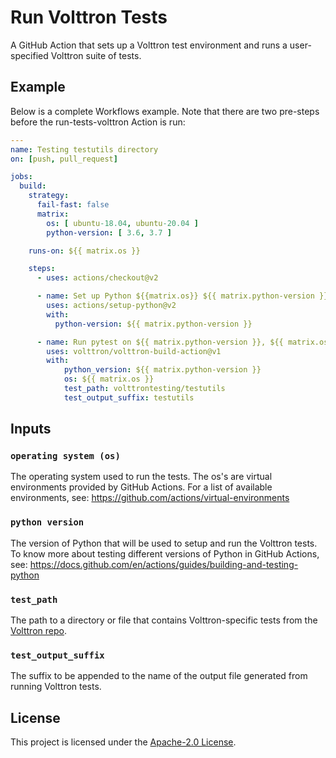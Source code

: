 # Run Volttron Tests

A GitHub Action that sets up a Volttron test environment and runs a user-specified Volttron suite of tests. 


## Example

Below is a complete Workflows example. Note that there are two pre-steps before the run-tests-volttron Action is run:

````yaml
---
name: Testing testutils directory
on: [push, pull_request]

jobs:
  build:
    strategy:
      fail-fast: false
      matrix:
        os: [ ubuntu-18.04, ubuntu-20.04 ]
        python-version: [ 3.6, 3.7 ]

    runs-on: ${{ matrix.os }}

    steps:
      - uses: actions/checkout@v2

      - name: Set up Python ${{matrix.os}} ${{ matrix.python-version }}
        uses: actions/setup-python@v2
        with:
          python-version: ${{ matrix.python-version }}

      - name: Run pytest on ${{ matrix.python-version }}, ${{ matrix.os }}
        uses: volttron/volttron-build-action@v1
        with:
            python_version: ${{ matrix.python-version }}
            os: ${{ matrix.os }}
            test_path: volttrontesting/testutils
            test_output_suffix: testutils
````

## Inputs

### `operating system (os)`
The operating system used to run the tests. The os's are virtual environments provided by GitHub Actions. For a list of available environments, see: https://github.com/actions/virtual-environments

### `python version`
The version of Python that will be used to setup and run the Volttron tests. To know more about testing different versions of Python in GitHub Actions, see: https://docs.github.com/en/actions/guides/building-and-testing-python

### `test_path`

The path to a directory or file that contains Volttron-specific tests from the [Volttron repo](https://github.com/VOLTTRON/volttron).


### `test_output_suffix`
The suffix to be appended to the name of the output file generated from running Volttron tests.

## License

This project is licensed under the [Apache-2.0 License](LICENSE).